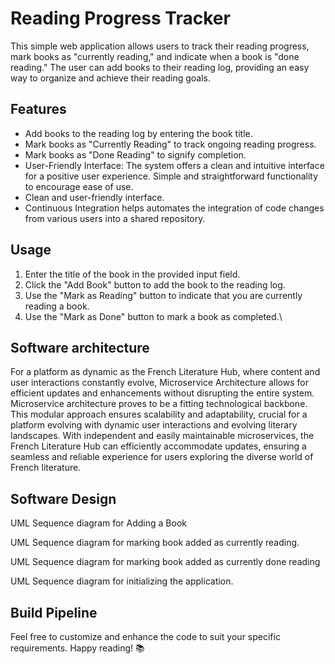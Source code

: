 # Reading Progress Tracker

This simple web application allows users to track their reading progress, mark books as "currently reading," and indicate when a book is "done reading." The user can add books to their reading log, providing an easy way to organize and achieve their reading goals.

## Features

- Add books to the reading log by entering the book title.
- Mark books as "Currently Reading" to track ongoing reading progress.
- Mark books as "Done Reading" to signify completion.
- User-Friendly Interface: The system offers a clean and intuitive interface for a positive user experience. Simple and straightforward functionality to encourage ease of use.
- Clean and user-friendly interface.
- Continuous Integration helps automates the integration of code changes from various users into a shared repository.


## Usage

1. Enter the title of the book in the provided input field.
2. Click the "Add Book" button to add the book to the reading log.
3. Use the "Mark as Reading" button to indicate that you are currently reading a book.
4. Use the "Mark as Done" button to mark a book as completed.\

## Software architecture

For a platform as dynamic as the French Literature Hub, where content and user interactions constantly evolve, Microservice Architecture allows for efficient updates and enhancements without disrupting the entire system. Microservice architecture proves to be a fitting technological backbone. This modular approach ensures scalability and adaptability, crucial for a platform evolving with dynamic user interactions and evolving literary landscapes. With independent and easily maintainable microservices, the French Literature Hub can efficiently accommodate updates, ensuring a seamless and reliable experience for users exploring the diverse world of French literature.

## Software Design

UML Sequence diagram for Adding a Book

UML Sequence diagram for marking book added as currently reading.

UML Sequence diagram for marking book added as currently done reading

UML Sequence diagram for initializing the application.

## Build Pipeline



Feel free to customize and enhance the code to suit your specific requirements. Happy reading! 📚
